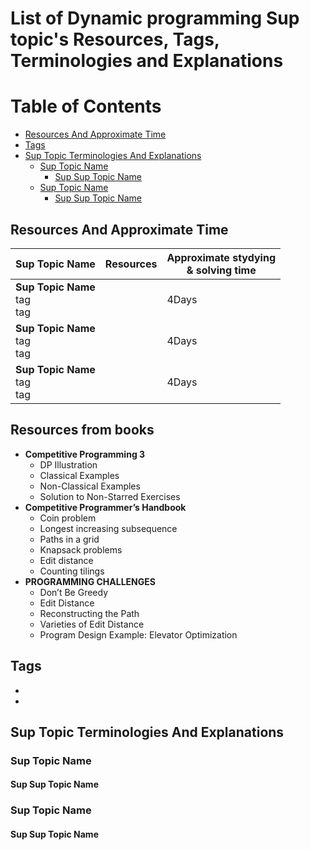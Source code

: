 # List of Dynamic programming Sup topic's Resources, Tags, Terminologies and Explanations 

Table of Contents
================= 

- [Resources And Approximate Time](#resources-and-approximate-time)
- [Tags](#tags)
- [Sup Topic Terminologies And Explanations](#sup-topic-terminologies-and-explanations)
  * [Sup Topic Name](#sup-topic-name)
    + [Sup Sup Topic Name](#sup-sup-topic-name)
  * [Sup Topic Name](#sup-topic-name)
    + [Sup Sup Topic Name](#sup-sup-topic-name)
   
   

## Resources And Approximate Time

Sup Topic Name   | Resources   | Approximate stydying <br> & solving time
-------------| -------------   |-------------   
**Sup Topic Name**<br>tag<br>tag <br> |[]()<br>[]()<br> | 4Days
**Sup Topic Name**<br>tag<br>tag <br> |[]()<br>[]()<br> | 4Days
**Sup Topic Name**<br>tag<br>tag <br> |[]()<br>[]()<br> | 4Days


## Resources from books
- **Competitive Programming 3**
  - DP Illustration 
  - Classical Examples 
  - Non-Classical Examples 
  - Solution to Non-Starred Exercises
- **Competitive Programmer’s Handbook**
  - Coin problem 
  - Longest increasing subsequence
  - Paths in a grid
  - Knapsack problems
  - Edit distance
  - Counting tilings 
- **PROGRAMMING CHALLENGES**
  - Don’t Be Greedy
  - Edit Distance 
  - Reconstructing the Path
  - Varieties of Edit Distance
  - Program Design Example: Elevator Optimization

## Tags
-
-

## Sup Topic Terminologies And Explanations

### Sup Topic Name
#### Sup Sup Topic Name
### Sup Topic Name
#### Sup Sup Topic Name
